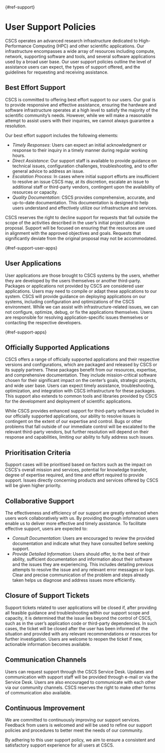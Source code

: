 [](){#ref-support}
# User Support Policies

CSCS operates an advanced research infrastructure dedicated to High-Performance Computing (HPC) and other scientific applications.
Our infrastructure encompasses a wide array of resources including compute, network, supporting software and tools, and several software applications used by a broad user base.
Our user support policies outline the level of assistance users can expect, the types of support offered, and the guidelines for requesting and receiving assistance.

## Best Effort Support

CSCS is committed to offering best effort support to our users.
Our goal is to provide responsive and effective assistance, ensuring the hardware and software infrastructure operates at a high level to satisfy the majority of the scientific community’s needs.
However, while we will make a reasonable attempt to assist users with their inquiries, we cannot always guarantee a resolution.

Our best effort support includes the following elements:

* *Timely Responses*: Users can expect an initial acknowledgment or response to their inquiry in a timely manner during regular working hours.
* *Direct Assistance*: Our support staff is available to provide guidance on technical issues, configuration challenges, troubleshooting, and to offer general advice to address an issue. 
* *Escalation Process*: In cases where initial support efforts are insufficient to resolve an issue CSCS may, at its discretion, escalate an issue to additional staff or third-party vendors, contingent upon the availability of resources or capacity.
* *Quality Documentation*: CSCS provides comprehensive, accurate, and up-to-date documentation. This documentation is designed to help users understand and effectively utilize our infrastructure and services.

CSCS reserves the right to decline support for requests that fall outside the scope of the activities described in the user’s initial project allocation proposal.
Support will be focused on ensuring that the resources are used in alignment with the approved objectives and goals.
Requests that significantly deviate from the original proposal may not be accommodated.

[](){#ref-support-user-apps}
## User Applications

User applications are those brought to CSCS systems by the users, whether they are developed by the users themselves or another third-party.
Packages or applications not provided by CSCS are considered user applications.
Users may need to compile or adapt these applications to our system.
CSCS will provide guidance on deploying applications on our systems, including configuration and optimizations of the CSCS environment.
While we can assist with infrastructure-related issues, we can not configure, optimize, debug, or fix the applications themselves.
Users are responsible for resolving application-specific issues themselves or contacting the respective developers.

[](){#ref-support-apps}
## Officially Supported Applications

CSCS offers a range of officially supported applications and their respective versions and configurations, which are packaged and released by CSCS or its supply partners.
These packages benefit from our resources, expertise, and comprehensive documentation.
They include mission-critical software chosen for their significant impact on the center’s goals, strategic projects, and wide user base.
Users can expect timely assistance, troubleshooting, optimization, and integration with CSCS infrastructure for these packages.
This support also extends to common tools and libraries provided by CSCS for the development and deployment of scientific applications.

While CSCS provides enhanced support for third-party software included in our officially supported applications, our ability to resolve issues is contingent on the extent of our expertise and control.
Bugs or other problems that fall outside of our immediate control will be escalated to the relevant third-party vendors, but further resolution will depend on their response and capabilities, limiting our ability to fully address such issues.

## Prioritisation Criteria

Support cases will be prioritised based on factors such as the impact on CSCS's overall mission and services, potential for knowledge transfer, degree of expertise required, and time and effort required to provide support.
Issues directly concerning products and services offered by CSCS will be given higher priority.

## Collaborative Support

The effectiveness and efficiency of our support are greatly enhanced when users work collaboratively with us. By providing thorough information users enable us to deliver more effective and timely assistance. To facilitate effective support, users are expected to:

* *Consult Documentation*: Users are encouraged to review the provided documentation and indicate what they have consulted before seeking support.
* *Provide Detailed Information*: Users should offer, to the best of their ability, sufficient documentation and information about their software and the issues they are experiencing.
    This includes detailing previous attempts to resolve the issue and any relevant error messages or logs. Clear and precise communication of the problem and steps already taken helps us diagnose and address issues more efficiently.

## Closure of Support Tickets

Support tickets related to user applications will be closed if, after providing all feasible guidance and troubleshooting within our support scope and capacity, it is determined that the issue lies beyond the control of CSCS, such as in the user’s application code or third-party dependencies.
In such cases, the ticket will be closed after the user has been informed of the situation and provided with any relevant recommendations or resources for further investigation.
Users are welcome to reopen the ticket if new, actionable information becomes available.

## Communication Channels

Users can request support through the CSCS Service Desk. Updates and communication with support staff will be provided through e-mail or via the Service Desk. Users are also encouraged to communicate with each other via our community channels. CSCS reserves the right to make other forms of communication also available.

## Continuous Improvement

We are committed to continuously improving our support services.
Feedback from users is welcomed and will be used to refine our support policies and procedures to better meet the needs of our community.

By adhering to this user support policy, we aim to ensure a consistent and satisfactory support experience for all users at CSCS.
